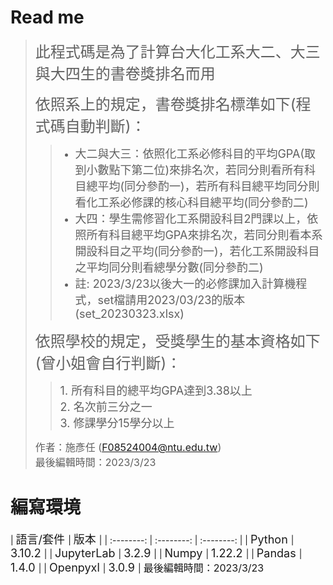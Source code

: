 # Read me  
> <font size=5>此程式碼是為了計算台大化工系大二、大三與大四生的書卷獎排名而用</font> 
>   
> <font size=5> 依照系上的規定，書卷獎排名標準如下(程式碼自動判斷)：</font>   
>> * <font size=4> 大二與大三：依照化工系必修科目的平均GPA(取到小數點下第二位)來排名次，若同分則看所有科目總平均(同分參酌一)，若所有科目總平均同分則看化工系必修課的核心科目總平均(同分參酌二)</font>   
>> * <font size=4> 大四：學生需修習化工系開設科目2門課以上，依照所有科目總平均GPA來排名次，若同分則看本系開設科目之平均(同分參酌一)，若化工系開設科目之平均同分則看總學分數(同分參酌二)</font>   
>> * <font size=4> 註: 2023/3/23以後大一的必修課加入計算機程式，set檔請用2023/03/23的版本(set_20230323.xlsx)</font>   
>   
> <font size=5> 依照學校的規定，受獎學生的基本資格如下(曾小姐會自行判斷)：</font>  
>> <font size=4> 1. 所有科目的總平均GPA達到3.38以上</font>   
>> <font size=4> 2. 名次前三分之一</font>  
>> <font size=4> 3. 修課學分15學分以上</font>  
>     
> <font size=3> 作者：施彥任 (F08524004@ntu.edu.tw)</font>  
> <font size=3> 最後編輯時間：2023/3/23</font>  

# 編寫環境  

| <font size=4> 語言/套件 </font> | <font size=4> 版本 </font> |
| :--------: | :--------: | :--------: |
| <font size=4> Python </font>  | <font size=4> 3.10.2 </font>  |
| <font size=4> JupyterLab </font>  | <font size=4> 3.2.9 </font>  |
| <font size=4> Numpy </font>  | <font size=4> 1.22.2 </font>  |
| <font size=4> Pandas </font>  | <font size=4> 1.4.0 </font>  |
| <font size=4> Openpyxl </font>  | <font size=4> 3.0.9 </font>  |
<font size=3> 最後編輯時間：2023/3/23</font> 
